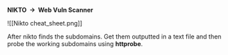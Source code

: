**NIKTO  →  Web Vuln Scanner**

![[Nikto cheat_sheet.png]]

After nikto finds the subdomains. Get them outputted in a text file and then probe the working subdomains using **httprobe**.